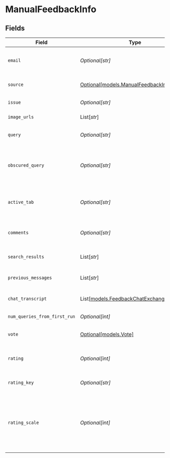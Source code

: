 # ManualFeedbackInfo


## Fields

| Field                                                                                                                                                                                                                                                                                           | Type                                                                                                                                                                                                                                                                                            | Required                                                                                                                                                                                                                                                                                        | Description                                                                                                                                                                                                                                                                                     |
| ----------------------------------------------------------------------------------------------------------------------------------------------------------------------------------------------------------------------------------------------------------------------------------------------- | ----------------------------------------------------------------------------------------------------------------------------------------------------------------------------------------------------------------------------------------------------------------------------------------------- | ----------------------------------------------------------------------------------------------------------------------------------------------------------------------------------------------------------------------------------------------------------------------------------------------- | ----------------------------------------------------------------------------------------------------------------------------------------------------------------------------------------------------------------------------------------------------------------------------------------------- |
| `email`                                                                                                                                                                                                                                                                                         | *Optional[str]*                                                                                                                                                                                                                                                                                 | :heavy_minus_sign:                                                                                                                                                                                                                                                                              | The email address of the user who submitted the Feedback.event.MANUAL_FEEDBACK event.                                                                                                                                                                                                           |
| `source`                                                                                                                                                                                                                                                                                        | [Optional[models.ManualFeedbackInfoSource]](../models/manualfeedbackinfosource.md)                                                                                                                                                                                                              | :heavy_minus_sign:                                                                                                                                                                                                                                                                              | The source associated with the Feedback.event.MANUAL_FEEDBACK event.                                                                                                                                                                                                                            |
| `issue`                                                                                                                                                                                                                                                                                         | *Optional[str]*                                                                                                                                                                                                                                                                                 | :heavy_minus_sign:                                                                                                                                                                                                                                                                              | The issue the user indicated in the feedback.                                                                                                                                                                                                                                                   |
| `image_urls`                                                                                                                                                                                                                                                                                    | List[*str*]                                                                                                                                                                                                                                                                                     | :heavy_minus_sign:                                                                                                                                                                                                                                                                              | URLs of images uploaded by user when providing feedback                                                                                                                                                                                                                                         |
| `query`                                                                                                                                                                                                                                                                                         | *Optional[str]*                                                                                                                                                                                                                                                                                 | :heavy_minus_sign:                                                                                                                                                                                                                                                                              | The query associated with the Feedback.event.MANUAL_FEEDBACK event.                                                                                                                                                                                                                             |
| `obscured_query`                                                                                                                                                                                                                                                                                | *Optional[str]*                                                                                                                                                                                                                                                                                 | :heavy_minus_sign:                                                                                                                                                                                                                                                                              | The query associated with the Feedback.event.MANUAL_FEEDBACK event, but obscured such that the vowels are replaced with special characters. For search feedback events only.                                                                                                                    |
| `active_tab`                                                                                                                                                                                                                                                                                    | *Optional[str]*                                                                                                                                                                                                                                                                                 | :heavy_minus_sign:                                                                                                                                                                                                                                                                              | Which tabs the user had chosen at the time of the Feedback.event.MANUAL_FEEDBACK event. For search feedback events only.                                                                                                                                                                        |
| `comments`                                                                                                                                                                                                                                                                                      | *Optional[str]*                                                                                                                                                                                                                                                                                 | :heavy_minus_sign:                                                                                                                                                                                                                                                                              | The comments users can optionally add to the Feedback.event.MANUAL_FEEDBACK events.                                                                                                                                                                                                             |
| `search_results`                                                                                                                                                                                                                                                                                | List[*str*]                                                                                                                                                                                                                                                                                     | :heavy_minus_sign:                                                                                                                                                                                                                                                                              | The array of search result Glean Document IDs, ordered by top to bottom result.                                                                                                                                                                                                                 |
| `previous_messages`                                                                                                                                                                                                                                                                             | List[*str*]                                                                                                                                                                                                                                                                                     | :heavy_minus_sign:                                                                                                                                                                                                                                                                              | The array of previous messages in a chat session, ordered by oldest to newest.                                                                                                                                                                                                                  |
| `chat_transcript`                                                                                                                                                                                                                                                                               | List[[models.FeedbackChatExchange](../models/feedbackchatexchange.md)]                                                                                                                                                                                                                          | :heavy_minus_sign:                                                                                                                                                                                                                                                                              | Array of previous request/response exchanges, ordered by oldest to newest.                                                                                                                                                                                                                      |
| `num_queries_from_first_run`                                                                                                                                                                                                                                                                    | *Optional[int]*                                                                                                                                                                                                                                                                                 | :heavy_minus_sign:                                                                                                                                                                                                                                                                              | How many times this query has been run in the past.                                                                                                                                                                                                                                             |
| `vote`                                                                                                                                                                                                                                                                                          | [Optional[models.Vote]](../models/vote.md)                                                                                                                                                                                                                                                      | :heavy_minus_sign:                                                                                                                                                                                                                                                                              | The vote associated with the Feedback.event.MANUAL_FEEDBACK event.                                                                                                                                                                                                                              |
| `rating`                                                                                                                                                                                                                                                                                        | *Optional[int]*                                                                                                                                                                                                                                                                                 | :heavy_minus_sign:                                                                                                                                                                                                                                                                              | A rating associated with the user feedback. The value will be between one and the maximum given by ratingScale, inclusive.                                                                                                                                                                      |
| `rating_key`                                                                                                                                                                                                                                                                                    | *Optional[str]*                                                                                                                                                                                                                                                                                 | :heavy_minus_sign:                                                                                                                                                                                                                                                                              | A description of the rating that contextualizes how it appeared to the user, e.g. "satisfied".                                                                                                                                                                                                  |
| `rating_scale`                                                                                                                                                                                                                                                                                  | *Optional[int]*                                                                                                                                                                                                                                                                                 | :heavy_minus_sign:                                                                                                                                                                                                                                                                              | The scale of comparison for a rating associated with the feedback. Rating values start from one and go up to the maximum specified by ratingScale. For example, a five-option satisfaction rating will have a ratingScale of 5 and a thumbs-up/thumbs-down rating will have a ratingScale of 2. |